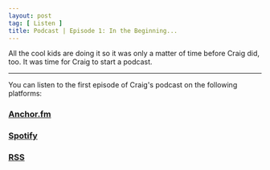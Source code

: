 ```yaml
---
layout: post
tag: [ Listen ]
title: Podcast | Episode 1: In the Beginning...
---
```


All the cool kids are doing it so it was only a matter of time before Craig did, too. It was time for Craig to start a podcast.

---

You can listen to the first episode of Craig's podcast on the following platforms:

<h3><a href="https://anchor.fm/craigwalker">Anchor.fm</a></h3>

<h3><a href="https://open.spotify.com/show/7bwVbDZUEjcRHe8Jbo7LJL">Spotify</a></h3>

<h3><a href="https://anchor.fm/s/11537d28/podcast/rss">RSS</a></h3>

<br/>
